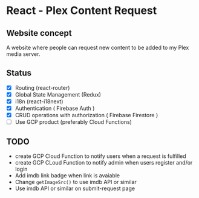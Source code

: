 # React - Plex Content Request

## Website concept

A website where people can request new content to be added to my Plex media server.

## Status

  - [x] Routing (react-router)
  - [x] Global State Management (Redux)
  - [x] i18n (react-i18next)
  - [x] Authentication ( Firebase Auth )
  - [x] CRUD operations with authorization ( Firebase Firestore )
  - [ ] Use GCP product (preferably Cloud Functions)

## TODO

  - create GCP Cloud Function to notify users when a request is fulfilled
  - create GCP CLoud Function to notify admin when users register and/or login
  - Add imdb link badge when link is avaiable
  - Change `getImageSrc()` to use imdb API or similar
  - Use imdb API or similar on submit-request page
